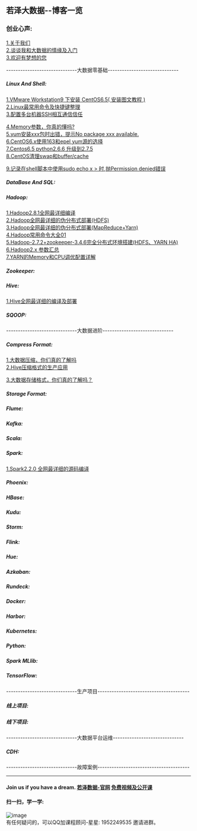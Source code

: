 ## 若泽大数据--博客一览

### 创业心声:
[1.关于我们](http://www.ruozedata.com/about.html)  
[2.谈谈我和大数据的情缘及入门](https://mp.weixin.qq.com/s?__biz=MzA5ODY0NzgxNA==&mid=2247483702&idx=1&sn=5e21f983876757e9cbb291846ff804b4&chksm=908f2b5fa7f8a24916151090c55c8dc104c7c587965a3335174c0664ff27a459a52824e66057&scene=38#wechat_redirect)  
[3.欢迎有梦想的您](https://mp.weixin.qq.com/s?__biz=MzA5ODY0NzgxNA==&mid=2247483716&idx=1&sn=47094938d1af752cd95e7be41dd8a51d&chksm=908f2b2da7f8a23bf3484b07f74ed523c70e878c47a8b36a93e15962cda87c506dee1e1614b1&scene=38#wechat_redirect)

------------------------------大数据零基础------------------------------ 
##### Linux And Shell: 
[1.VMware Workstation9 下安装 CentOS6.5( 安装图文教程 )](http://blog.itpub.net/30089851/viewspace-2131153/)   
[2.Linux最常用命令及快捷键整理](http://blog.itpub.net/30089851/viewspace-2131167/)   
[3.配置多台机器SSH相互通信信任](http://blog.itpub.net/30089851/viewspace-1992210/)   

[4.Memory参数，你真的懂吗?](http://blog.itpub.net/30089851/viewspace-2131678/)  
[5.yum安装xxx包时出错，提示No package xxx available.](http://blog.itpub.net/30089851/viewspace-2120628/)  
[6.CentOS6.x使用163和epel yum源的选择](http://blog.itpub.net/30089851/viewspace-2130239/)  
[7.Centos6.5 python2.6.6 升级到2.7.5](http://blog.itpub.net/30089851/viewspace-2129636/)   
[8.CentOS清理swap和buffer/cache](http://blog.itpub.net/30089851/viewspace-2147840/)   

[9.记录在shell脚本中使用sudo echo x > 时,抛Permission denied错误](http://blog.itpub.net/30089851/viewspace-2132326/)

##### DataBase And SQL: 
 
##### Hadoop:  
[1.Hadoop2.8.1全网最详细编译](https://mp.weixin.qq.com/s?__biz=MzA5ODY0NzgxNA==&tempkey=OTUzX05HVVFuK0pPN1dXZGVYSUZxUHFTR0RpTi1Pa2RCZGltcHUtaWgyOGNqY1pWck8tejhhZkVsbUZtOUZmTTIyQWszQUZhSzBWVWh2ZlEtX1FTYW9MX1dvejBVRTV4Q2FrUVNteTdIQzM5WTJROFR5dzItbERFdlhBaU1sY01GdXRwNFJZYmZZdlhDblNxTWhVU1hYTy1WUUJ2cXNGQU5JaEtxdnFoOEF%2Bfg%3D%3D&chksm=108f2b5127f8a247f9836d529f3f531303e21341dde674ef5f60c8546a91d2f51fa49ea3339f#rd)  
[2.Hadoop全网最详细的伪分布式部署(HDFS)](https://mp.weixin.qq.com/s?__biz=MzA5ODY0NzgxNA==&mid=2247483731&idx=1&sn=40021b1c7db069b56dad3646bfa45408&chksm=908f2b3aa7f8a22c7d9d2bd4b19956fee63cb02c205c0f1bf836426abf5c26f1e2e40af1f045#rd)  
[3.Hadoop全网最详细的伪分布式部署(MapReduce+Yarn)](https://mp.weixin.qq.com/s?__biz=MzA5ODY0NzgxNA==&mid=2247483744&idx=1&sn=9d0d61ecc3be2f71de640c9bcd7f8027&chksm=908f2b09a7f8a21fe62cd8adda08acb6f2ce040d5e2b73dbcf6dd2874dcedd3baf0f64804cfc#rd)  
[4.Hadoop常用命令大全01](https://mp.weixin.qq.com/s?__biz=MzA5ODY0NzgxNA==&mid=2247483764&idx=1&sn=7a4c9d254f85cf8f302724a0b511e16c&chksm=908f2b1da7f8a20bdc4928c13f313f379204256d809c4e7212f16574f7b4a2eb3b265d1b59cb#rd)   
[5.Hadoop-2.7.2+zookeeper-3.4.6完全分布式环境搭建(HDFS、YARN HA)](http://blog.itpub.net/30089851/viewspace-1994585/)  
[6.Hadoop2.x 参数汇总](http://blog.itpub.net/30089851/viewspace-2006108/)  
[7.YARN的Memory和CPU调优配置详解](http://blog.itpub.net/30089851/viewspace-2127851/)  


##### Zookeeper:  

##### Hive:
[1.Hive全网最详细的编译及部署](https://mp.weixin.qq.com/s?__biz=MzA5ODY0NzgxNA==&mid=2247483748&idx=1&sn=3a7db2f9c8a667bcad3aa37ece461360&chksm=908f2b0da7f8a21b5fb24869d7204709176fd417da2ab55afa88c3f15e45546eb8906a4b9496#rd)
##### SQOOP:
  
------------------------------大数据进阶------------------------------   

##### Compress Format:
[1.大数据压缩，你们真的了解吗](https://mp.weixin.qq.com/s?__biz=MzA5ODY0NzgxNA==&mid=2247483778&idx=1&sn=ea586218142d9b21cb4d68d9675956b6&chksm=908f2beba7f8a2fda956ea7b128ed7c419cc322715199813bff22c3c00667afa34d93cf96853#rd)  
[2.Hive压缩格式的生产应用](https://mp.weixin.qq.com/s?__biz=MzA5ODY0NzgxNA==&mid=2247483779&idx=1&sn=03051f1cfc307b70bd442bf16dcf0d67&chksm=908f2beaa7f8a2fc49ac09613db06679dc41955cdaa4ef07c9704da357d6c7d8b5350a3e67cf#rd)

[3.大数据存储格式，你们真的了解吗？](https://mp.weixin.qq.com/s?__biz=MzA5ODY0NzgxNA==&mid=2247483808&idx=1&sn=a3d1377b50ecb87bb75c9a089e9273c8&chksm=908f2bc9a7f8a2dfed87b00d06239dc175a70f70a2851343273a942ee74cb3121a9849a50353#rd)
##### Storage Format:
##### Flume:
##### Kafka:

##### Scala:  
##### Spark:
[1.Spark2.2.0 全网最详细的源码编译](https://mp.weixin.qq.com/s?__biz=MzA5ODY0NzgxNA==&mid=2247483751&idx=1&sn=5b0b76b6fba35e1cb32ad8bf49530f3c&chksm=908f2b0ea7f8a2187e9745f816d2582b1544277fe863b14be319bd1f9e7018b70718691f67e6#rd)
##### Phoenix:  
##### HBase:
##### Kudu:

##### Storm:  
##### Flink:

##### Hue:
##### Azkaban:
##### Rundeck:

##### Docker:  
##### Harbor:  
##### Kubernetes:

##### Python:  
##### Spark MLlib:  
##### TensorFlow: 

------------------------------生产项目---------------------------------------  
##### 线上项目:

##### 线下项目:  

 
------------------------------大数据平台运维------------------------------  
##### CDH:

------------------------------故障案例---------------------------------------
 
--------------------------------------------------------------------
#### Join us if you have a dream.  [若泽数据-官网](http://ruozedata.com)      [免费视频及公开课](http://ruoze.ke.qq.com)
#### 扫一扫，学一学:
 ![image](https://github.com/Hackeruncle/BigData/blob/master/blog/pic/%E8%8B%A5%E6%B3%BD%E6%95%B0%E6%8D%AE--%E6%89%AB%E6%8F%8F%E5%85%A5%E5%8F%A3.png?raw=true)  
 有任何疑问的，可以QQ加课程顾问-星星: 1952249535 邀请进群。
 










